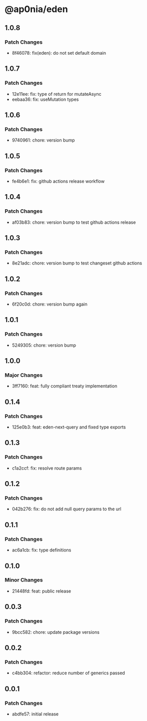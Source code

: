# @ap0nia/eden

## 1.0.8

### Patch Changes

- 8f46078: fix(eden): do not set default domain

## 1.0.7

### Patch Changes

- 12e11ee: fix: type of return for mutateAsync
- eebaa36: fix: useMutation types

## 1.0.6

### Patch Changes

- 9740961: chore: version bump

## 1.0.5

### Patch Changes

- fe4b6e1: fix: github actions release workflow

## 1.0.4

### Patch Changes

- af03b83: chore: version bump to test github actions release

## 1.0.3

### Patch Changes

- 8e21adc: chore: version bump to test changeset github actions

## 1.0.2

### Patch Changes

- 6f20c0d: chore: version bump again

## 1.0.1

### Patch Changes

- 5249305: chore: version bump

## 1.0.0

### Major Changes

- 3ff7160: feat: fully compliant treaty implementation

## 0.1.4

### Patch Changes

- 125e0b3: feat: eden-next-query and fixed type exports

## 0.1.3

### Patch Changes

- c1a2ccf: fix: resolve route params

## 0.1.2

### Patch Changes

- 042b276: fix: do not add null query params to the url

## 0.1.1

### Patch Changes

- ac6a1cb: fix: type definitions

## 0.1.0

### Minor Changes

- 21448fd: feat: public release

## 0.0.3

### Patch Changes

- 9bcc582: chore: update package versions

## 0.0.2

### Patch Changes

- c4bb304: refactor: reduce number of generics passed

## 0.0.1

### Patch Changes

- abdfe57: initial release
